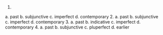 1. 
  a. past
  b. subjunctive
  c. imperfect
  d. contemporary
2. 
  a. past
  b. subjunctive
  c. imperfect
  d. contemporary
3. 
  a. past
  b. indicative
  c. imperfect
  d. contemporary
4. 
  a. past
  b. subjunctive
  c. pluperfect
  d. earlier
